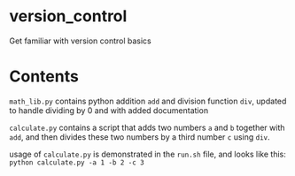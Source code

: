# version_control
Get familiar with version control basics

# Contents

`math_lib.py`  contains python addition `add`  and division function `div`, updated to handle dividing by 0 and with added documentation

`calculate.py` contains a script that adds two numbers `a` and `b` together with `add`, and then divides these two numbers by a third number `c` using `div`.

usage of `calculate.py` is demonstrated in the `run.sh` file, and looks like this: `python calculate.py -a 1 -b 2 -c 3`
